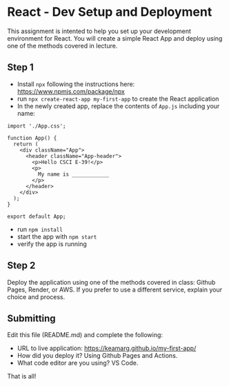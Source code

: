 # React - Dev Setup and Deployment

This assignment is intented to help you set up your development environment for React. You will create a simple React App and deploy using one of the methods covered in lecture.

## Step 1

- Install `npx` following the instructions here: https://www.npmjs.com/package/npx
- run `npx create-react-app my-first-app` to create the React application
- In the newly created app, replace the contents of `App.js` including your name:

```
import './App.css';

function App() {
  return (
    <div className="App">
      <header className="App-header">
        <p>Hello CSCI E-39!</p>
        <p>
          My name is ____________
        </p>
      </header>
    </div>
  );
}

export default App;
```

- run `npm install`
- start the app with `npm start`
- verify the app is running

## Step 2

Deploy the application using one of the methods covered in class: Github Pages, Render, or AWS. If you prefer to use a different service, explain your choice and process.

## Submitting

Edit this file (README.md) and complete the following:

- URL to live application: https://keamarg.github.io/my-first-app/
- How did you deploy it? Using Github Pages and Actions.
- What code editor are you using? VS Code.

That is all!
